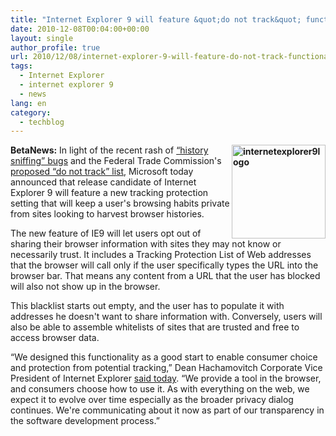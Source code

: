 ```yaml
---
title: "Internet Explorer 9 will feature &quot;do not track&quot; functionality"
date: 2010-12-08T00:04:00+00:00
layout: single
author_profile: true
url: 2010/12/08/internet-explorer-9-will-feature-do-not-track-functionality/
tags:
  - Internet Explorer
  - internet explorer 9
  - news
lang: en
category: 
  - techblog
---
```

**[<img title="internetexplorer9logo" border="0" alt="internetexplorer9logo" align="right" src="http://lh5.ggpht.com/_vaUVXcmC3OI/TP7EiQJdyQI/AAAAAAAADcU/TxIahxlnwBM/internetexplorer9logo_thumb%5B1%5D.png?imgmax=800" width="150" height="150" />](http://lh3.ggpht.com/_vaUVXcmC3OI/TP7EeokiiCI/AAAAAAAADcQ/QxckLRYqehM/s1600-h/internetexplorer9logo%5B3%5D.png)BetaNews:** In light of the recent rash of [“history sniffing” bugs](http://blogs.forbes.com/kashmirhill/2010/11/30/history-sniffing-how-youporn-checks-what-other-porn-sites-youve-visited-and-ad-networks-test-the-quality-of-their-data/) and the Federal Trade Commission's [proposed “do not track” list](http://www.ftc.gov/opa/2010/12/privacyreport.shtm), Microsoft today announced that release candidate of Internet Explorer 9 will feature a new tracking protection setting that will keep a user's browsing habits private from sites looking to harvest browser histories.

The new feature of IE9 will let users opt out of sharing their browser information with sites they may not know or necessarily trust. It includes a Tracking Protection List of Web addresses that the browser will call only if the user specifically types the URL into the browser bar. That means any content from a URL that the user has blocked will also not show up in the browser.

This blacklist starts out empty, and the user has to populate it with addresses he doesn't want to share information with. Conversely, users will also be able to assemble whitelists of sites that are trusted and free to access browser data.

“We designed this functionality as a good start to enable consumer choice and protection from potential tracking,” Dean Hachamovitch Corporate Vice President of Internet Explorer [said today](http://blogs.msdn.com/b/ie/archive/2010/12/07/ie9-and-privacy-introducing-tracking-protection-v8.aspx). “We provide a tool in the browser, and consumers choose how to use it. As with everything on the web, we expect it to evolve over time especially as the broader privacy dialog continues. We're communicating about it now as part of our transparency in the software development process.”
